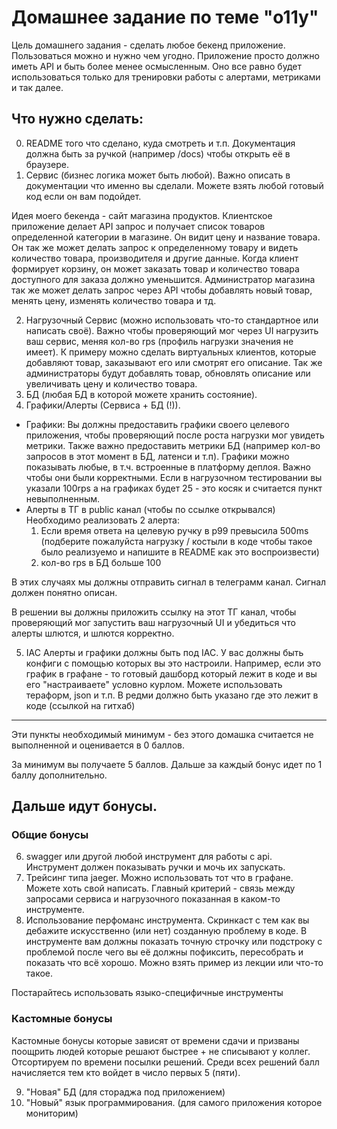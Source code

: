 # Домашнее задание по теме "o11y"

Цель домашнего задания - сделать любое бекенд приложение. Пользоваться можно и нужно чем угодно.
Приложение просто должно иметь API и быть более менее осмысленным. Оно все равно будет использоваться только для тренировки работы с алертами, метриками и так далее.

## Что нужно сделать:

0) README того что сделано, куда смотреть и т.п. Документация должна быть за ручкой (например /docs) чтобы открыть её в браузере.
1) Сервис (бизнес логика может быть любой). Важно описать в документации что именно вы сделали. Можете взять любой готовый код если он вам подойдет.

Идея моего бекенда - сайт магазина продуктов. Клиентское приложение делает API запрос и получает список товаров определенной категории в магазине. Он видит цену и название товара. Он так же может делать запрос к определенному товару и видеть количество товара, производителя и другие данные. Когда клиент формирует корзину, он может заказать товар и количество товара доступного для заказа должно уменьшится. Администратор магазина так же может делать запрос через API чтобы добавлять новый товар, менять цену, изменять количество товара и тд.

2) Нагрузочный Сервис (можно использовать что-то стандартное или написать своё). Важно чтобы проверяющий мог через UI нагрузить ваш сервис, меняя кол-во rps (профиль нагрузки значения не имеет). К примеру можно сделать виртуальных клиентов, которые добавляют товар, заказывают его или смотрят его описание. Так же администраторы будут добавлять товар, обновлять описание или увеличивать цену и количество товара.
3) БД (любая БД в которой можете хранить состояние).
4) Графики/Алерты  (Сервиса + БД (!)).

- Графики:
  Вы должны предоставить графики своего целевого приложения, чтобы проверяющий после роста нагрузки мог увидеть метрики.
  Также важно предоставить метрики БД (например кол-во запросов в этот момент в БД, латенси и т.п). Графики можно показывать любые, в т.ч. встроенные в платформу деплоя. Важно чтобы они были корректными. Если в нагрузочном тестировании вы указали 100rps а на графиках будет 25 - это косяк и считается пункт невыполненным.
- Алерты в ТГ в public канал (чтобы по ссылке открывался)
  Необходимо реализовать 2 алерта:
  1) Если время ответа на целевую ручку в p99 превысила 500ms (подберите пожалуйста нагрузку / костыли в коде чтобы такое было реализуемо и напишите в README как это воспроизвести)
  2) кол-во rps в БД больше 100

В этих случаях мы должны отправить сигнал в телеграмм канал. Сигнал должен понятно описан.

В решении вы должны приложить ссылку на этот ТГ канал, чтобы проверяющий мог запустить ваш нагрузочный UI и убедиться что алерты шлются, и шлются корректно.

5) IAC Алерты и графики должны быть под IAC. У вас должны быть конфиги с помощью которых вы это настроили. Например, если это график в графане - то готовый дашборд который лежит в коде и вы его "настраиваете" условно курлом. Можете использовать тераформ, json и т.п. В редми должно быть указано где это лежит в коде (ссылкой на гитхаб)

---

Эти пункты необходимый минимум - без этого домашка считается не выполненной и оценивается в 0 баллов.

За минимум вы получаете 5 баллов. Дальше за каждый бонус идет по 1 баллу дополнительно.

## Дальше идут бонусы.

### Общие бонусы

6) swagger или другой любой инструмент для работы с api. Инструмент должен показывать ручки и мочь их запускать.
7) Трейсинг типа jaeger. Можно использовать тот что в графане. Можете хоть свой написать. Главный критерий - связь между запросами сервиса и нагрузочного показанная в каком-то инструменте.
8) Использование перфоманс инструмента. Скринкаст с тем как вы дебажите искусственно (или нет) созданную проблему в коде. В инструменте вам должны показать точную строчку или подстроку с проблемой после чего вы её должны пофиксить, пересобрать и показать что всё хорошо. Можно взять пример из лекции или что-то такое.

Постарайтесь использовать языко-специфичные инструменты

### Кастомные бонусы

Кастомные бонусы которые зависят от времени сдачи и призваны поощрить людей которые решают быстрее + не списывают у коллег. Отсортируем по времени посылки решений. Среди всех решений балл начисляется тем кто войдет в число первых 5 (пяти).

9) "Новая" БД  (для стораджа под приложением)
10) "Новый" язык программирования. (для самого приложения которое мониторим)
